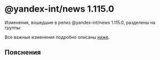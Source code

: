 # @yandex-int/news 1.115.0

<!-- ЧЕЛОВЕЧЕСКОЕ ВСТУПЛЕНИЕ -->

Изменения, вошедшие в релиз @yandex-int/news 1.115.0, разделены на группы:

Все важные изменения подробно описаны [ниже](#Пояснения).

## Пояснения

